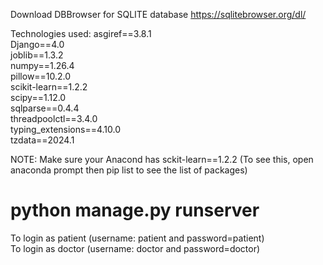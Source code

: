
Download DBBrowser for SQLITE database
https://sqlitebrowser.org/dl/

Technologies used:
asgiref==3.8.1  
Django==4.0  
joblib==1.3.2  
numpy==1.26.4  
pillow==10.2.0  
scikit-learn==1.2.2  
scipy==1.12.0  
sqlparse==0.4.4  
threadpoolctl==3.4.0  
typing_extensions==4.10.0  
tzdata==2024.1  

NOTE: Make sure your Anacond has sckit-learn==1.2.2 (To see this, open anaconda prompt then pip list to see the list of packages)


# python manage.py runserver 

To login as patient (username: patient and password=patient)  
To login as doctor (username: doctor and password=doctor)  
